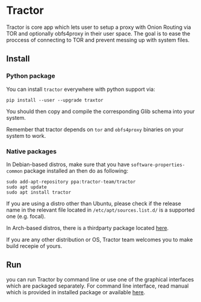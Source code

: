 # Tractor

Tractor is core app which lets user to setup a proxy with Onion Routing via TOR and optionally obfs4proxy in their user space. The goal is to ease the proccess of connecting to TOR and prevent messing up with system files.

## Install

### Python package
You can install `tractor` everywhere with python support via:

    pip install --user --upgrade traxtor
    
You should then copy and compile the corresponding Glib schema into your system.

Remember that tractor depends on `tor` and `obfs4proxy` binaries on your system to work.

### Native packages 

In Debian-based distros, make sure that you have `software-properties-common` package installed an then do as following:

    sudo add-apt-repository ppa:tractor-team/tractor
    sudo apt update
    sudo apt install tractor

If you are using a distro other than Ubuntu, please check if the release name in the relevant file located in `/etc/apt/sources.list.d/` is a supported one (e.g. focal).

In Arch-based distros, there is a thirdparty package located [here](https://aur.archlinux.org/packages/tractor-git/).

If you are any other distribution or OS, Tractor team welcomes you to make build recepie of yours.

## Run
you can run Tractor by command line or use one of the graphical interfaces which are packaged separately. For command line interface, read manual which is provided in installed package or available [here](https://gitlab.com/tractor-team/tractor/blob/master/man/tractor.1).
